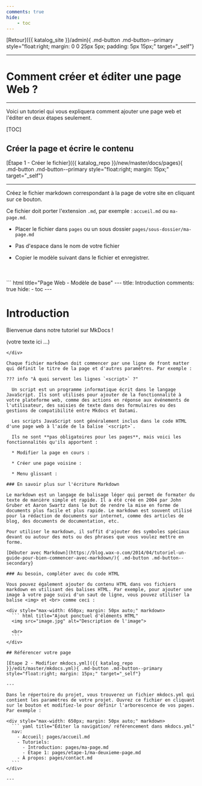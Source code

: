 ```yaml
---
comments: true
hide:
    - toc
---
```



[Retour]({{ katalog_site }}/admin){ .md-button .md-button--primary style="float:right; margin: 0 0 25px 5px; padding: 5px 15px;" target="_self"}

<hr>

# Comment créer et éditer une page Web ?

---

Voici un tutoriel qui vous expliquera comment ajouter une page web et l'éditer en deux étapes seulement.

[TOC]

## Créer la page et écrire le contenu

[Étape 1 - Créer le fichier]({{ katalog_repo }}/new/master/docs/pages){ .md-button .md-button--primary style="float:right; margin: 15px;" target="_self"}

---

Créez le fichier markdown correspondant à la page de votre site en cliquant sur ce bouton. 

Ce fichier doit porter l'extension `.md`, par exemple : `accueil.md` ou `ma-page.md`.

* Placer le fichier dans `pages` ou un sous dossier `pages/sous-dossier/ma-page.md`

* Pas d'espace dans le nom de votre fichier

* Copier le modèle suivant dans le fichier et enregistrer.

<div style="max-width: 650px; margin: 50px auto;" markdown>
  ``` html title="Page Web - Modèle de base"
  ---
  title: Introduction
  comments: true
  hide:
    - toc
  ---

  # Introduction

  Bienvenue dans notre tutoriel sur MkDocs !

  (votre texte ici ...)



  <script type="text/javascript" src="https://konsilion.github.io/katalog-setup/js/functionality/slider-nav.js" defer></script>
  <script type="text/javascript" src="https://konsilion.github.io/katalog-setup/js/functionality/modif-page.js" defer></script> 
  <script type="text/javascript" src="https://konsilion.github.io/katalog-setup/js/functionality/add-page.js" defer></script>
  ```
</div>

Chaque fichier markdown doit commencer par une ligne de front matter qui définit le titre de la page et d'autres paramètres. Par exemple :

??? info "À quoi servent les lignes `<script>` ?"

    Un script est un programme informatique écrit dans le langage JavaScript. Ils sont utilisés pour ajouter de la fonctionnalité à votre plateforme web, comme des actions en réponse aux événements de l'utilisateur, des saisies de texte dans des formulaires ou des gestions de compatibilité entre Mkdocs et Datami.

    Les scripts JavaScript sont généralement inclus dans le code HTML d'une page web à l'aide de la balise `<script>`.

    Ils ne sont **pas obligatoires pour les pages**, mais voici les fonctionnalités qu'ils apportent :

    * Modifier la page en cours :

    * Créer une page voisine :

    * Menu glissant :

### En savoir plus sur l'écriture Markdown

Le markdown est un langage de balisage léger qui permet de formater du texte de manière simple et rapide. Il a été créé en 2004 par John Gruber et Aaron Swartz dans le but de rendre la mise en forme de documents plus facile et plus rapide. Le markdown est souvent utilisé pour la rédaction de documents sur internet, comme des articles de blog, des documents de documentation, etc.

Pour utiliser le markdown, il suffit d'ajouter des symboles spéciaux devant ou autour des mots ou des phrases que vous voulez mettre en forme.

[Débuter avec Markdown](https://blog.wax-o.com/2014/04/tutoriel-un-guide-pour-bien-commencer-avec-markdown/){ .md-button .md-button--secondary}

### Au besoin, compléter avec du code HTML

Vous pouvez également ajouter du contenu HTML dans vos fichiers markdown en utilisant des balises HTML. Par exemple, pour ajouter une image à votre page suivi d'un saut de ligne, vous pouvez utiliser la balise <img> et <br> comme ceci :

<div style="max-width: 650px; margin: 50px auto;" markdown>
    ``` html title="Ajout ponctuel d'éléments HTML"
    <img src="image.jpg" alt="Description de l'image">

    <br>
    ```
</div>
    
## Référencer votre page

[Étape 2 - Modifier mkdocs.yml]({{ katalog_repo }}/edit/master/mkdocs.yml){ .md-button .md-button--primary style="float:right; margin: 15px;" target="_self"}

---

Dans le répertoire du projet, vous trouverez un fichier mkdocs.yml qui contient les paramètres de votre projet. Ouvrez ce fichier en cliquant sur le bouton et modifiez-le pour définir l'arborescence de vos pages. Par exemple :

<div style="max-width: 650px; margin: 50px auto;" markdown>
    ``` yaml title="Éditer la navigation/ référencement dans mkdocs.yml"
    nav:
      - Accueil: pages/accueil.md
      - Tutoriels:
        - Introduction: pages/ma-page.md
        - Étape 1: pages/etape-1/ma-deuxieme-page.md
      - À propos: pages/contact.md
    ```
</div>

---
